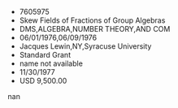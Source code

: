 
* 7605975
* Skew Fields of Fractions of Group Algebras
* DMS,ALGEBRA,NUMBER THEORY,AND COM
* 06/01/1976,06/09/1976
* Jacques Lewin,NY,Syracuse University
* Standard Grant
*   name not available
* 11/30/1977
* USD 9,500.00

nan
